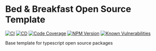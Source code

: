 # Bed & Breakfast Open Source Template

[![CI](https://github.com/bed-and-breakfast/templates-open-source/actions/workflows/CI.yml/badge.svg)](https://github.com/templates-base/actions/workflows/CI.yml)
[![CD](https://github.com/bed-and-breakfast/templates-open-source/actions/workflows/CD.yml/badge.svg)](https://github.com/templates-base/actions/workflows/CD.yml)
[![Code Coverage](https://codecov.io/gh/bed-and-breakfast/templates-open-source/branch/develop/graph/badge.svg)](https://codecov.io/gh/bed-and-breakfast/templates-open-source)
[![NPM Version](https://img.shields.io/npm/v/@bed-and-breakfast/templates-open-source)](https://www.npmjs.com/package/@bed-and-breakfast/templates-open-source)
[![Known Vulnerabilities](https://snyk.io/test/github/bed-and-breakfast/templates-open-source/badge.svg?targetFile=package.json)](https://snyk.io/test/github/bed-and-breakfast/templates-open-source?targetFile=package.json)

Base template for typescript open source packages
